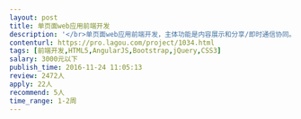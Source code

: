 ```yaml
---                
layout: post       
title: 单页面web应用前端开发           
description: '</br>单页面web应用前端开发，主体功能是内容展示和分享/即时通信协同。</br></br>项目需求：页面分几大功能模块: 内容展示框、内容分页跳转栏、实时视频框栏、聊天窗口框、工具菜单栏、用户/房间信息展示栏、个人好友列表/房内用户列表、各类消息通知提示、弹窗框、表单等，页面整体布局必须符合响应式。</br></br>技能要求：</br>精通响应式设计、HTML5、CSS3，熟悉web/移动应用的交互开发，了解主流框架（如：Bootstrap，jQuery，angularjs等JS框架）。</br>工期预估全职3-4天，可以远程开发。</br>'     
contenturl: https://pro.lagou.com/project/1034.html      
tags: [前端开发,HTML5,AngularJS,Bootstrap,jQuery,CSS3]            
salary: 3000元以下          
publish_time: 2016-11-24 11:05:13         
review: 2472人                   
apply: 22人                   
recommend: 5人                   
time_range: 1-2周              
---                 
```

